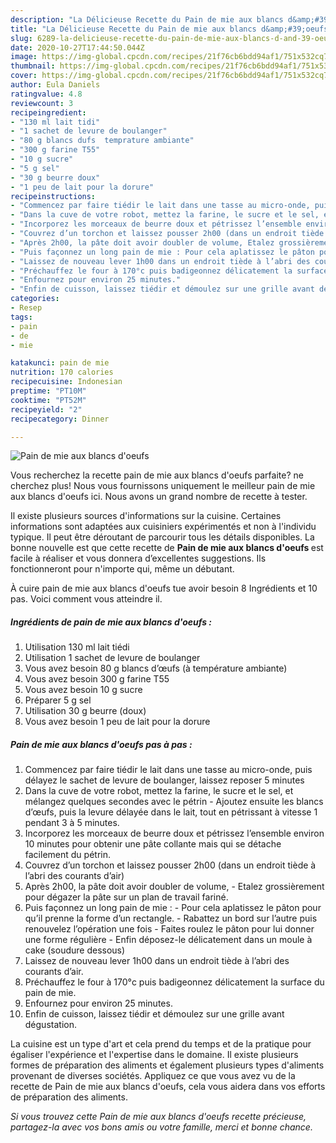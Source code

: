 ```yaml
---
description: "La Délicieuse Recette du Pain de mie aux blancs d&amp;#39;oeufs"
title: "La Délicieuse Recette du Pain de mie aux blancs d&amp;#39;oeufs"
slug: 6289-la-delicieuse-recette-du-pain-de-mie-aux-blancs-d-and-39-oeufs
date: 2020-10-27T17:44:50.044Z
image: https://img-global.cpcdn.com/recipes/21f76cb6bdd94af1/751x532cq70/pain-de-mie-aux-blancs-doeufs-photo-principale-de-la-recette.jpg
thumbnail: https://img-global.cpcdn.com/recipes/21f76cb6bdd94af1/751x532cq70/pain-de-mie-aux-blancs-doeufs-photo-principale-de-la-recette.jpg
cover: https://img-global.cpcdn.com/recipes/21f76cb6bdd94af1/751x532cq70/pain-de-mie-aux-blancs-doeufs-photo-principale-de-la-recette.jpg
author: Eula Daniels
ratingvalue: 4.8
reviewcount: 3
recipeingredient:
- "130 ml lait tidi"
- "1 sachet de levure de boulanger"
- "80 g blancs dufs  temprature ambiante"
- "300 g farine T55"
- "10 g sucre"
- "5 g sel"
- "30 g beurre doux"
- "1 peu de lait pour la dorure"
recipeinstructions:
- "Commencez par faire tiédir le lait dans une tasse au micro-onde, puis délayez le sachet de levure de boulanger, laissez reposer 5 minutes"
- "Dans la cuve de votre robot, mettez la farine, le sucre et le sel, et mélangez quelques secondes avec le pétrin Ajoutez ensuite les blancs d’œufs, puis la levure délayée dans le lait, tout en pétrissant à vitesse 1 pendant 3 à 5 minutes."
- "Incorporez les morceaux de beurre doux et pétrissez l’ensemble environ 10 minutes pour obtenir une pâte collante mais qui se détache facilement du pétrin."
- "Couvrez d’un torchon et laissez pousser 2h00 (dans un endroit tiède à l’abri des courants d’air)"
- "Après 2h00, la pâte doit avoir doubler de volume, Etalez grossièrement pour dégazer la pâte sur un plan de travail fariné."
- "Puis façonnez un long pain de mie : Pour cela aplatissez le pâton pour qu’il prenne la forme d’un rectangle. Rabattez un bord sur l’autre puis renouvelez l’opération une fois Faites roulez le pâton pour lui donner une forme régulière Enfin déposez-le délicatement dans un moule à cake (soudure dessous)"
- "Laissez de nouveau lever 1h00 dans un endroit tiède à l’abri des courants d’air."
- "Préchauffez le four à 170°c puis badigeonnez délicatement la surface du pain de mie."
- "Enfournez pour environ 25 minutes."
- "Enfin de cuisson, laissez tiédir et démoulez sur une grille avant dégustation."
categories:
- Resep
tags:
- pain
- de
- mie

katakunci: pain de mie 
nutrition: 170 calories
recipecuisine: Indonesian
preptime: "PT10M"
cooktime: "PT52M"
recipeyield: "2"
recipecategory: Dinner

---
```



![Pain de mie aux blancs d&#39;oeufs](https://img-global.cpcdn.com/recipes/21f76cb6bdd94af1/751x532cq70/pain-de-mie-aux-blancs-doeufs-photo-principale-de-la-recette.jpg)

Vous recherchez la recette pain de mie aux blancs d&#39;oeufs parfaite? ne cherchez plus! Nous vous fournissons uniquement le meilleur pain de mie aux blancs d&#39;oeufs ici. Nous avons un grand nombre de recette à tester.

Il existe plusieurs sources d'informations sur la cuisine. Certaines informations sont adaptées aux cuisiniers expérimentés et non à l'individu typique. Il peut être déroutant de parcourir tous les détails disponibles. La bonne nouvelle est que cette recette de <strong> Pain de mie aux blancs d&#39;oeufs </strong> est facile à réaliser et vous donnera d’excellentes suggestions. Ils fonctionneront pour n'importe qui, même un débutant.

<!--inarticleads1-->

À cuire pain de mie aux blancs d&#39;oeufs tue avoir besoin 8 Ingrédients et 10 pas. Voici comment vous atteindre il.

##### Ingrédients de pain de mie aux blancs d&#39;oeufs :

1. Utilisation 130 ml lait tiédi
1. Utilisation 1 sachet de levure de boulanger
1. Vous avez besoin 80 g blancs d’œufs (à température ambiante)
1. Vous avez besoin 300 g farine T55
1. Vous avez besoin 10 g sucre
1. Préparer 5 g sel
1. Utilisation 30 g beurre (doux)
1. Vous avez besoin 1 peu de lait pour la dorure




<!--inarticleads2-->

##### Pain de mie aux blancs d&#39;oeufs pas à pas :

1. Commencez par faire tiédir le lait dans une tasse au micro-onde, puis délayez le sachet de levure de boulanger, laissez reposer 5 minutes
1. Dans la cuve de votre robot, mettez la farine, le sucre et le sel, et mélangez quelques secondes avec le pétrin - Ajoutez ensuite les blancs d’œufs, puis la levure délayée dans le lait, tout en pétrissant à vitesse 1 pendant 3 à 5 minutes.
1. Incorporez les morceaux de beurre doux et pétrissez l’ensemble environ 10 minutes pour obtenir une pâte collante mais qui se détache facilement du pétrin.
1. Couvrez d’un torchon et laissez pousser 2h00 (dans un endroit tiède à l’abri des courants d’air)
1. Après 2h00, la pâte doit avoir doubler de volume, - Etalez grossièrement pour dégazer la pâte sur un plan de travail fariné.
1. Puis façonnez un long pain de mie : - Pour cela aplatissez le pâton pour qu’il prenne la forme d’un rectangle. - Rabattez un bord sur l’autre puis renouvelez l’opération une fois - Faites roulez le pâton pour lui donner une forme régulière - Enfin déposez-le délicatement dans un moule à cake (soudure dessous)
1. Laissez de nouveau lever 1h00 dans un endroit tiède à l’abri des courants d’air.
1. Préchauffez le four à 170°c puis badigeonnez délicatement la surface du pain de mie.
1. Enfournez pour environ 25 minutes.
1. Enfin de cuisson, laissez tiédir et démoulez sur une grille avant dégustation.




<!--inarticleads1-->

<p>
La cuisine est un type d'art et cela prend du temps et de la pratique pour égaliser l'expérience et l'expertise dans le domaine. Il existe plusieurs formes de préparation des aliments et également plusieurs types d'aliments provenant de diverses sociétés. Appliquez ce que vous avez vu de la recette de Pain de mie aux blancs d&#39;oeufs, cela vous aidera dans vos efforts de préparation des aliments.
</p>

<p>
<i>Si vous trouvez cette Pain de mie aux blancs d&#39;oeufs recette précieuse, partagez-la avec vos bons amis ou votre famille, merci et bonne chance.</i>
</p>
